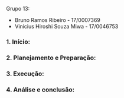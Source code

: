 Grupo 13:
- Bruno Ramos Ribeiro - 17/0007369
- Vinicius Hiroshi Souza Miwa - 17/0046753


### 1.	Início:

### 2.	Planejamento e Preparação:

### 3.	Execução:

### 4.	Análise e conclusão:
